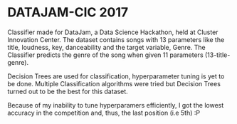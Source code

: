 # DATAJAM-CIC 2017

Classifier made for DataJam, a Data Science Hackathon, held at Cluster Innovation Center. The dataset contains songs with 13 parameters like the title, loudness, key, danceability and the target variable, Genre. The Classifier predicts the genre of the song when given 11 parameters (13-title-genre). 

Decision Trees are used for classification, hyperparameter tuning is yet to be done. Multiple Classification algorithms were tried but Decision Trees turned out to be the best for this dataset.

Because of my inability to tune hyperparamers efficiently, I got the lowest accuracy in the competition and, thus, the last position (i.e 5th) :P
